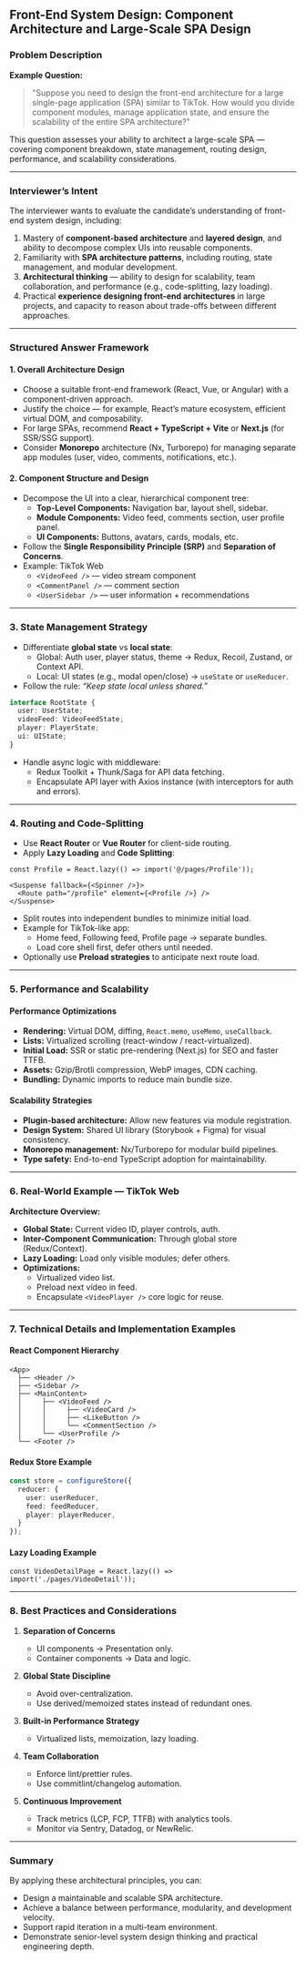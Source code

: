 ## Front-End System Design: Component Architecture and Large-Scale SPA Design

### Problem Description

**Example Question:**
> "Suppose you need to design the front-end architecture for a large single-page application (SPA) similar to TikTok. How would you divide component modules, manage application state, and ensure the scalability of the entire SPA architecture?"

This question assesses your ability to architect a large-scale SPA — covering component breakdown, state management, routing design, performance, and scalability considerations.

---

### Interviewer’s Intent

The interviewer wants to evaluate the candidate’s understanding of front-end system design, including:

1. Mastery of **component-based architecture** and **layered design**, and ability to decompose complex UIs into reusable components.
2. Familiarity with **SPA architecture patterns**, including routing, state management, and modular development.
3. **Architectural thinking** — ability to design for scalability, team collaboration, and performance (e.g., code-splitting, lazy loading).
4. Practical **experience designing front-end architectures** in large projects, and capacity to reason about trade-offs between different approaches.

---

### Structured Answer Framework

#### 1. Overall Architecture Design
- Choose a suitable front-end framework (React, Vue, or Angular) with a component-driven approach.
- Justify the choice — for example, React’s mature ecosystem, efficient virtual DOM, and composability.
- For large SPAs, recommend **React + TypeScript + Vite** or **Next.js** (for SSR/SSG support).
- Consider **Monorepo** architecture (Nx, Turborepo) for managing separate app modules (user, video, comments, notifications, etc.).

#### 2. Component Structure and Design
- Decompose the UI into a clear, hierarchical component tree:
  - **Top-Level Components:** Navigation bar, layout shell, sidebar.
  - **Module Components:** Video feed, comments section, user profile panel.
  - **UI Components:** Buttons, avatars, cards, modals, etc.
- Follow the **Single Responsibility Principle (SRP)** and **Separation of Concerns**.
- Example: TikTok Web
  - `<VideoFeed />` — video stream component
  - `<CommentPanel />` — comment section
  - `<UserSidebar />` — user information + recommendations

---

### 3. State Management Strategy

- Differentiate **global state** vs **local state**:
  - Global: Auth user, player status, theme → Redux, Recoil, Zustand, or Context API.
  - Local: UI states (e.g., modal open/close) → `useState` or `useReducer`.
- Follow the rule: *“Keep state local unless shared.”*

```ts
interface RootState {
  user: UserState;
  videoFeed: VideoFeedState;
  player: PlayerState;
  ui: UIState;
}
```

- Handle async logic with middleware:
  - Redux Toolkit + Thunk/Saga for API data fetching.
  - Encapsulate API layer with Axios instance (with interceptors for auth and errors).

---

### 4. Routing and Code-Splitting

- Use **React Router** or **Vue Router** for client-side routing.
- Apply **Lazy Loading** and **Code Splitting**:

```tsx
const Profile = React.lazy(() => import('@/pages/Profile'));

<Suspense fallback={<Spinner />}>
  <Route path="/profile" element={<Profile />} />
</Suspense>
```

- Split routes into independent bundles to minimize initial load.
- Example for TikTok-like app:
  - Home feed, Following feed, Profile page → separate bundles.
  - Load core shell first, defer others until needed.
- Optionally use **Preload strategies** to anticipate next route load.

---

### 5. Performance and Scalability

#### Performance Optimizations
- **Rendering:** Virtual DOM, diffing, `React.memo`, `useMemo`, `useCallback`.
- **Lists:** Virtualized scrolling (react-window / react-virtualized).
- **Initial Load:** SSR or static pre-rendering (Next.js) for SEO and faster TTFB.
- **Assets:** Gzip/Brotli compression, WebP images, CDN caching.
- **Bundling:** Dynamic imports to reduce main bundle size.

#### Scalability Strategies
- **Plugin-based architecture:** Allow new features via module registration.
- **Design System:** Shared UI library (Storybook + Figma) for visual consistency.
- **Monorepo management:** Nx/Turborepo for modular build pipelines.
- **Type safety:** End-to-end TypeScript adoption for maintainability.

---

### 6. Real-World Example — TikTok Web

**Architecture Overview:**
- **Global State:** Current video ID, player controls, auth.
- **Inter-Component Communication:** Through global store (Redux/Context).
- **Lazy Loading:** Load only visible modules; defer others.
- **Optimizations:**
  - Virtualized video list.
  - Preload next video in feed.
  - Encapsulate `<VideoPlayer />` core logic for reuse.

---

### 7. Technical Details and Implementation Examples

#### React Component Hierarchy
```
<App>
  ├── <Header />
  ├── <Sidebar />
  ├── <MainContent>
  │     ├── <VideoFeed />
  │     │     ├── <VideoCard />
  │     │     ├── <LikeButton />
  │     │     └── <CommentSection />
  │     └── <UserProfile />
  └── <Footer />
```

#### Redux Store Example
```ts
const store = configureStore({
  reducer: {
    user: userReducer,
    feed: feedReducer,
    player: playerReducer,
  }
});
```

#### Lazy Loading Example
```tsx
const VideoDetailPage = React.lazy(() => import('./pages/VideoDetail'));
```

---

### 8. Best Practices and Considerations

1. **Separation of Concerns**  
   - UI components → Presentation only.  
   - Container components → Data and logic.

2. **Global State Discipline**  
   - Avoid over-centralization.  
   - Use derived/memoized states instead of redundant ones.

3. **Built-in Performance Strategy**  
   - Virtualized lists, memoization, lazy loading.

4. **Team Collaboration**  
   - Enforce lint/prettier rules.  
   - Use commitlint/changelog automation.

5. **Continuous Improvement**  
   - Track metrics (LCP, FCP, TTFB) with analytics tools.
   - Monitor via Sentry, Datadog, or NewRelic.

---

### Summary

By applying these architectural principles, you can:

- Design a maintainable and scalable SPA architecture.
- Achieve a balance between performance, modularity, and development velocity.
- Support rapid iteration in a multi-team environment.
- Demonstrate senior-level system design thinking and practical engineering depth.

